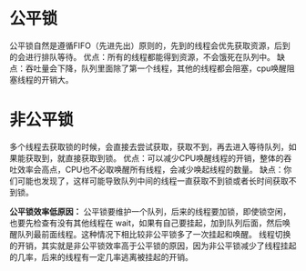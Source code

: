 # 公平锁

公平锁自然是遵循FIFO（先进先出）原则的，先到的线程会优先获取资源，后到的会进行排队等待。
优点：所有的线程都能得到资源，不会饿死在队列中。
缺点：吞吐量会下降，队列里面除了第一个线程，其他的线程都会阻塞，cpu唤醒阻塞线程的开销大。 

# 非公平锁

多个线程去获取锁的时候，会直接去尝试获取，获取不到，再去进入等待队列，如果能获取到，就直接获取到锁。
优点：可以减少CPU唤醒线程的开销，整体的吞吐效率会高点，CPU也不必取唤醒所有线程，会减少唤起线程的数量。
缺点：你们可能也发现了，这样可能导致队列中间的线程一直获取不到锁或者长时间获取不到锁。

**公平锁效率低原因：**
公平锁要维护一个队列，后来的线程要加锁，即使锁空闲，也要先检查有没有其他线程在 wait，如果有自己要挂起，加到队列后面，然后唤醒队列最前面线程。这种情况下相比较非公平锁多了一次挂起和唤醒。
线程切换的开销，其实就是非公平锁效率高于公平锁的原因，因为非公平锁减少了线程挂起的几率，后来的线程有一定几率逃离被挂起的开销。
